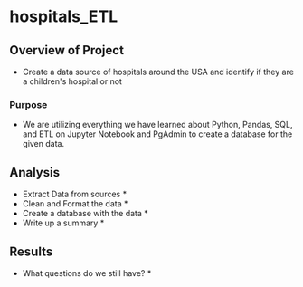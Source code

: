 # hospitals_ETL
## Overview of Project
* Create a data source of hospitals around the USA and identify if they are a children's hospital or not

### Purpose
   
* We are utilizing everything we have learned about Python, Pandas, SQL, and ETL on Jupyter Notebook and PgAdmin to create a database for the given data.

## Analysis

* Extract Data from sources
    * 
* Clean and Format the data
    * 
* Create a database with the data
    * 
* Write up a summary
    * 

## Results

* What questions do we still have?
    * 

